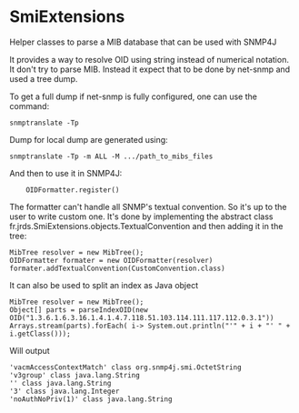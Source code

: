 # SmiExtensions
Helper classes to parse a MIB database that can be used with SNMP4J

It provides a way to resolve OID using string instead of numerical notation. It don't try to parse MIB. Instead it expect
that to be done by net-snmp and used a tree dump.

To get a full dump if net-snmp is fully configured, one can use the command:

    snmptranslate -Tp
    
Dump for local dump are generated using:

    snmptranslate -Tp -m ALL -M .../path_to_mibs_files

And then to use it in SNMP4J:

        OIDFormatter.register()

The formatter can't handle all SNMP's textual convention. So it's up to the user to write custom one.
It's done by implementing the abstract class fr.jrds.SmiExtensions.objects.TextualConvention and then adding it in the tree:

    MibTree resolver = new MibTree();
    OIDFormatter formater = new OIDFormatter(resolver)
    formater.addTextualConvention(CustomConvention.class)

It can also be used to split an index as Java object

    MibTree resolver = new MibTree();
    Object[] parts = parseIndexOID(new OID("1.3.6.1.6.3.16.1.4.1.4.7.118.51.103.114.111.117.112.0.3.1"))
    Arrays.stream(parts).forEach( i-> System.out.println("'" + i + "' " + i.getClass()));

Will output

    'vacmAccessContextMatch' class org.snmp4j.smi.OctetString
    'v3group' class java.lang.String
    '' class java.lang.String
    '3' class java.lang.Integer
    'noAuthNoPriv(1)' class java.lang.String
